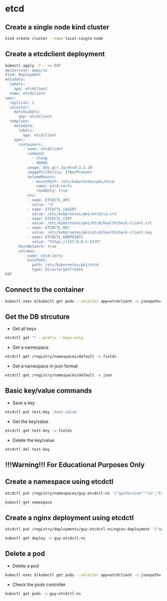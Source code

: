 # etcd

## Create a single node kind cluster

``` bash
kind create cluster --name local-single-node
```

## Create a etcdclient deployment

``` bash
kubectl apply -f - << EOF
apiVersion: apps/v1
kind: Deployment
metadata:
  labels:
    app: etcdclient
  name: etcdclient
spec:
  replicas: 1
  selector:
    matchLabels:
      app: etcdclient
  template:
    metadata:
      labels:
        app: etcdclient
    spec:
      containers:
        - name: etcdclient
          command:
            - sleep
            - 9999d
          image: k8s.gcr.io/etcd:3.3.10
          imagePullPolicy: IfNotPresent
          volumeMounts:
            - mountPath: /etc/kubernetes/pki/etcd
              name: etcd-certs
              readOnly: true
          env:
          - name: ETCDCTL_API
            value: "3"
          - name: ETCDCTL_CACERT
            value: /etc/kubernetes/pki/etcd/ca.crt
          - name: ETCDCTL_CERT
            value: /etc/kubernetes/pki/etcd/healthcheck-client.crt
          - name: ETCDCTL_KEY
            value: /etc/kubernetes/pki/etcd/healthcheck-client.key
          - name: ETCDCTL_ENDPOINTS
            value: "https://127.0.0.1:2379"
      hostNetwork: true
      volumes:
        - name: etcd-certs
          hostPath:
            path: /etc/kubernetes/pki/etcd
            type: DirectoryOrCreate
EOF
```

## Connect to the container

``` bash
kubectl exec $(kubectl get pods --selector app=etcdclient -o jsonpath='{range .items[*]}{.metadata.name}') -it -- /bin/sh
```

## Get the DB strcuture

- Get all keys

``` bash
etcdctl get "" --prefix --keys-only
```

- Get a namespace

``` bash
etcdctl get /registry/namespaces/default -w fields
```

- Get a namespace in json format

``` bash
etcdctl get /registry/namespaces/default -w json
```

## Basic key/value commands

- Save a key

``` bash
etcdctl put test-key 'test-value'
```

- Get the key/value

``` bash
etcdctl get test-key -w fields
```

- Delete the key/value

``` bash
etcdctl del test-key
```

## !!!Warning!!! For Educational Purposes Only

## Create a namespace using etcdctl

``` bash
etcdctl put /registry/namespaces/guy-etcdctl-ns '{"apiVersion":"v1","kind":"Namespace","metadata":{"name":"guy-etcdctl-ns","selfLink":"/api/v1/namespaces/guy-etcdctl-ns","uid":"uid","resourceVersion":"1","creationTimestamp":"2022-10-18T00:00:50Z"}}'
```

``` bash
kubectl get namespace
```

## Create a nginx deployment using etcdctl

``` bash
etcdctl put /registry/deployments/guy-etcdctl-ns/nginx-deployment '{"apiVersion":"apps/v1","kind":"Deployment","metadata":{"name":"nginx-deployment","namespace":"guy-etcdctl-ns","uid":"160422cc-7dae-4762-a81c-7d84ee066e56", "creationTimestamp":"2022-10-18T00:00:50Z"},"spec":{"replicas":3,"selector":{"matchLabels":{"app":"nginx"}},"template":{"metadata":{"labels":{"app":"nginx"}},"spec":{"containers":[{"name":"nginx","image":"nginx:latest","ports":[{"containerPort":80}]}]}}}}'
```

``` bash
kubectl get deploy -n guy-etcdctl-ns
```

## Delete a pod

- Delete a pod

``` bash
kubectl exec $(kubectl get pods --selector app=etcdclient -o jsonpath='{range .items[*]}{.metadata.name}') -it -- etcdctl del /registry/pods/guy-etcdctl-ns/$(kubectl get pods --selector app=nginx -o jsonpath='{range .items[0]}{.metadata.name}' -n guy-etcdctl-ns)
```

- Check the pods controller

``` bash
kubectl get pods -n guy-etcdctl-ns
```
